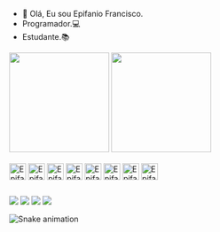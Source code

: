 * 👋 Olá, Eu sou Epifanio Francisco.
* Programador.:computer:
* Estudante.:books:

<div>
<img height="180em" src="https://github-readme-stats--epifaniofrancisco.vercel.app/api?username=epifaniofrancisco&show_icons=true&theme=react&include_all_commits=true&count_private=true"/>
<img height="180em" src="https://github-readme-stats--epifaniofrancisco.vercel.app/api/top-langs/?username=epifaniofrancisco&layout=compact&langs_count=7&theme=react"/>
</div>

<div style="display: inline_block"><br>
  <img align="center" alt="Epifanio-JS" height="30" src="https://img.shields.io/badge/JavaScript-F7DF1E?style=for-the-badge&logo=javascript&logoColor=black">
  <img align="center" alt="Epifanio-HTML" height="30" src="https://img.shields.io/badge/HTML5-E34F26?style=for-the-badge&logo=html5&logoColor=white">
  <img align="center" alt="Epifanio-CSS" height="30" src="https://img.shields.io/badge/CSS3-1572B6?style=for-the-badge&logo=css3&logoColor=white">
  <img align="center" alt="Epifanio-Dart" height="30" src="https://img.shields.io/badge/Dart-0175C2?style=for-the-badge&logo=dart&logoColor=white">
  <img align="center" alt="Epifanio-Flutter" height="30" src="https://img.shields.io/badge/Flutter-02569B?style=for-the-badge&logo=flutter&logoColor=white">
  <img align="center" alt="Epifanio-Python" height="30" src="https://img.shields.io/badge/Python-14354C?style=for-the-badge&logo=python&logoColor=white">
  <img align="center" alt="Epifanio-C" height="30" src="https://img.shields.io/badge/C-239120?style=for-the-badge&logo=c&logoColor=white"> 
  <img align="center" alt="Epifanio-CSharp" height="30" src="https://img.shields.io/badge/C%23-8C1CFC?style=for-the-badge&logo=c-sharp&logoColor=white">
</div>

##

<div> 
  <a href="https://www.facebook.com/ACEDE-105470194242383" target="_blank"><img src="https://img.shields.io/badge/Facebook-1877F2?style=for-the-badge&logo=facebook&logoColor=white" target="_blank"></a>
    <a href="https://www.linkedin.com/in/epif%C3%A2nio-francisco-3a44741ba/" target="_blank"><img src="https://img.shields.io/badge/-LinkedIn-%230077B5?style=for-the-badge&logo=linkedin&logoColor=white" target="_blank"></a>
  <a href = "mailto:epifaniofrancisco03@gmail.com"><img src="https://img.shields.io/badge/Gmail-D14836?style=for-the-badge&logo=gmail&logoColor=white" target="_blank"></a>
  <a href="https://instagram.com/epifanio_francisco29" target="_blank"><img src="https://img.shields.io/badge/-Instagram-%23E4405F?style=for-the-badge&logo=instagram&logoColor=white" target="_blank"></a>
  
  ![Snake animation](https://github.com/epifaniofrancisco/epifaniofrancisco/blob/output/github-contribution-grid-snake.svg)
  
</div>

<!---
epifaniofrancisco/epifaniofrancisco is a ✨ special ✨ repository because its `README.md` (this file) appears on your GitHub profile.
You can click the Preview link to take a look at your changes.
--->
